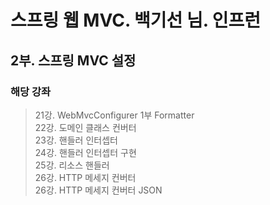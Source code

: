# 스프링 웹 MVC. 백기선 님. 인프런

## 2부. 스프링 MVC 설정
### 해당 강좌
> 21강. WebMvcConfigurer 1부 Formatter<br>
> 22강. 도메인 클래스 컨버터<br>
> 23강. 핸들러 인터셉터<br>
> 24강. 핸들러 인터셉터 구현<br>
> 25강. 리소스 핸들러<br>
> 26강. HTTP 메세지 컨버터<br>
> 26강. HTTP 메세지 컨버터 JSON<br>




